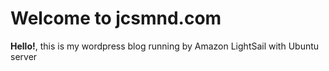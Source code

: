 # Welcome to jcsmnd.com

**Hello!**, this is my wordpress blog running by Amazon LightSail with Ubuntu server

<!--- Author: Myungsik Kim -->